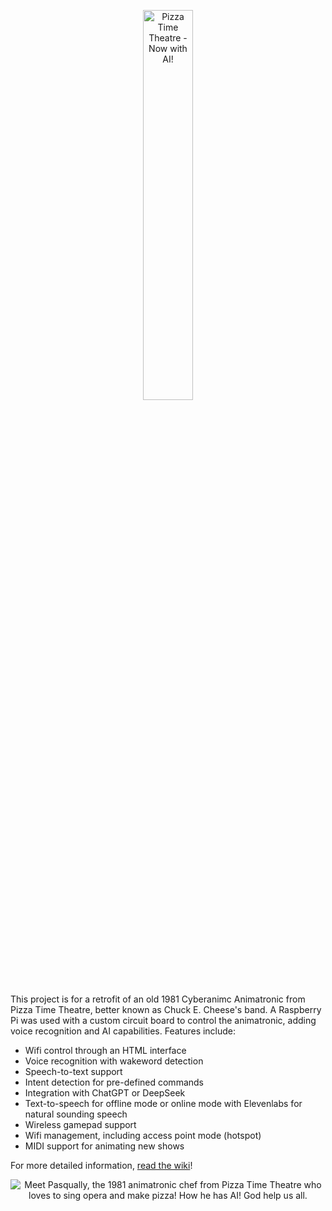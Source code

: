 <p align="center">
  <img src="https://github.com/user-attachments/assets/1c94f4c2-fe96-43a8-b93e-8ccb9480af95" width="40%" alt="Pizza Time Theatre - Now with AI!">
</p>

This project is for a retrofit of an old 1981 Cyberanimc Animatronic from Pizza Time Theatre, better known as Chuck E. Cheese's band. A Raspberry Pi was used with a custom circuit board to control the animatronic, adding voice recognition and AI capabilities. Features include:

* Wifi control through an HTML interface
* Voice recognition with wakeword detection
* Speech-to-text support
* Intent detection for pre-defined commands
* Integration with ChatGPT or DeepSeek
* Text-to-speech for offline mode or online mode with Elevenlabs for natural sounding speech
* Wireless gamepad support
* Wifi management, including access point mode (hotspot)
* MIDI support for animating new shows

For more detailed information, [read the wiki](https://github.com/telarium/chuckECheese_animatronic/wiki)!

<p align="center">
  <img src="https://github.com/user-attachments/assets/08a82bd0-61f8-4243-b20e-e76467d87dcc"alt="Meet Pasqually, the 1981 animatronic chef from Pizza Time Theatre who loves to sing opera and make pizza! How he has AI! God help us all.">
</p>
